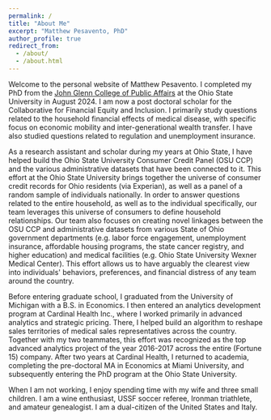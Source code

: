 ```yaml
---
permalink: /
title: "About Me"
excerpt: "Matthew Pesavento, PhD"
author_profile: true
redirect_from: 
  - /about/
  - /about.html
---
```


Welcome to the personal website of Matthew Pesavento. I completed my PhD from the [John Glenn College of Public Affairs](https://glenn.osu.edu/) at the Ohio State University in August 2024. I am now a post doctoral scholar for the Collaborative for Financial Equity and Inclusion. I primarily study questions related to the household financial effects of medical disease, with specific focus on economic mobility and inter-generational wealth transfer. I have also studied questions related to regulation and unemployment insurance.

As a research assistant and scholar during my years at Ohio State, I have helped build the Ohio State University Consumer Credit Panel (OSU CCP) and the various administrative datasets that have been connected to it. This effort at the Ohio State University brings together the universe of consumer credit records for Ohio residents (via Experian), as well as a panel of a random sample of individuals nationally. In order to answer questions related to the entire household, as well as to the individual specifically, our team leverages this universe of consumers to define household relationships. Our team also focuses on creating novel linkages between the OSU CCP and administrative datasets from various State of Ohio government departments (e.g. labor force engagement, unemployment insurance, affordable housing programs, the state cancer registry, and higher education) and medical facilities (e.g. Ohio State University Wexner Medical Center). This effort allows us to have arguably the clearest view into individuals' behaviors, preferences, and financial distress of any team around the country.

Before entering graduate school, I graduated from the University of Michigan with a B.S. in Economics. I then entered an analytics development program at Cardinal Health Inc., where I worked primarily in advanced analytics and strategic pricing. There, I helped build an algorithm to reshape sales territories of medical sales representatives across the country. Together with my two teammates, this effort was recognized as the top advanced analytics project of the year 2016-2017 across the entire (Fortune 15) company. After two years at Cardinal Health, I returned to academia, completing the pre-doctoral MA in Economics at Miami University, and subsequently entering the PhD program at the Ohio State University.

When I am not working, I enjoy spending time with my wife and three small children. I am a wine enthusiast, USSF soccer referee, Ironman triathlete, and amateur genealogist. I am a dual-citizen of the United States and Italy.







